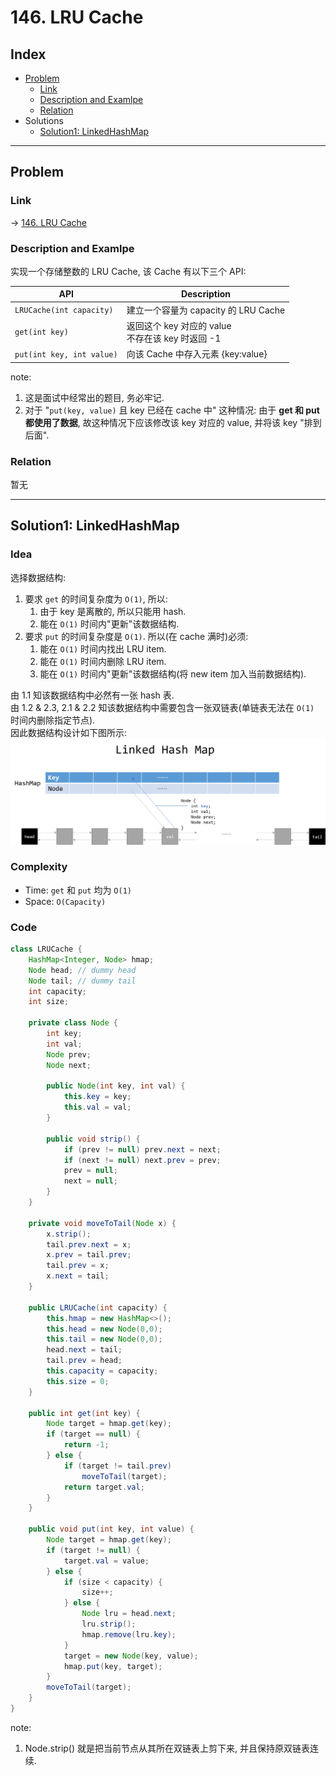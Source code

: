 # 146. LRU Cache

## Index

- [Problem](#problem)
  - [Link](#Link)
  - [Description and Examlpe](#description-and-examlpe)
  - [Relation](#relation)
- Solutions
  - [Solution1: LinkedHashMap](#solution1-linkedhashmap)

----

## Problem

### Link

-> [146. LRU Cache][1]

### Description and Examlpe

实现一个存储整数的 LRU Cache, 该 Cache 有以下三个 API:

API                       | Description
------------------------  | -----------
`LRUCache(int capacity)`  | 建立一个容量为 capacity 的 LRU Cache
`get(int key)`            | 返回这个 key 对应的 value<br>不存在该 key 时返回 -1
`put(int key, int value)` | 向该 Cache 中存入元素 {key:value}

note:

1. 这是面试中经常出的题目, 务必牢记.
2. 对于 "`put(key, value)` 且 key 已经在 cache 中" 这种情况: 由于 **get 和 put 都使用了数据**, 故这种情况下应该修改该 key 对应的 value, 并将该 key "排到后面".

### Relation

暂无

----

## Solution1: LinkedHashMap

### Idea

选择数据结构:

1. 要求 `get` 的时间复杂度为 `O(1)`, 所以:
    1. 由于 key 是离散的, 所以只能用 hash.
    2. 能在 `O(1)` 时间内"更新"该数据结构.
2. 要求 `put` 的时间复杂度是 `O(1)`. 所以(在 cache 满时)必须:
    1. 能在 `O(1)` 时间内找出 LRU item.
    2. 能在 `O(1)` 时间内删除 LRU item.
    3. 能在 `O(1)` 时间内"更新"该数据结构(将 new item 加入当前数据结构).

由 1.1 知该数据结构中必然有一张 hash 表.  
由 1.2 & 2.3, 2.1 & 2.2 知该数据结构中需要包含一张双链表(单链表无法在 `O(1)` 时间内删除指定节点).  
因此数据结构设计如下图所示:  
![146.figure1.png][2]

### Complexity

- Time: `get` 和 `put` 均为 `O(1)`
- Space: `O(Capacity)`

### Code

```java
class LRUCache {
    HashMap<Integer, Node> hmap;
    Node head; // dummy head
    Node tail; // dummy tail
    int capacity;
    int size;

    private class Node {
        int key;
        int val;
        Node prev;
        Node next;

        public Node(int key, int val) {
            this.key = key;
            this.val = val;
        }

        public void strip() {
            if (prev != null) prev.next = next;
            if (next != null) next.prev = prev;
            prev = null;
            next = null;
        }
    }

    private void moveToTail(Node x) {
        x.strip();
        tail.prev.next = x;
        x.prev = tail.prev;
        tail.prev = x;
        x.next = tail;
    }

    public LRUCache(int capacity) {
        this.hmap = new HashMap<>();
        this.head = new Node(0,0);
        this.tail = new Node(0,0);
        head.next = tail;
        tail.prev = head;
        this.capacity = capacity;
        this.size = 0;
    }

    public int get(int key) {
        Node target = hmap.get(key);
        if (target == null) {
            return -1;
        } else {
            if (target != tail.prev)
                moveToTail(target);
            return target.val;
        }
    }

    public void put(int key, int value) {
        Node target = hmap.get(key);
        if (target != null) {
            target.val = value;
        } else {
            if (size < capacity) {
                size++;
            } else {
                Node lru = head.next;
                lru.strip();
                hmap.remove(lru.key);
            }
            target = new Node(key, value);
            hmap.put(key, target);
        }
        moveToTail(target);
    }
}
```

note:

1. Node.strip() 就是把当前节点从其所在双链表上剪下来, 并且保持原双链表连续.

[1]: https://leetcode.com/problems/lru-cache/
[2]: ./images/146.figure1.png
